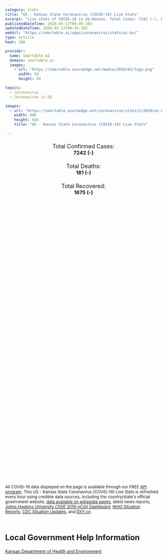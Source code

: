 ```yaml
---
category: stats
title: "US - Kansas State Coronavirus (COVID-19) Live Stats"
excerpt: "Live stats of COVID-19 in US-Kansas. Total Cases: 7242 (-), Deaths: 181 (-), Recoveries: 1675(-)."
publishedDateTime: 2020-05-12T08:45:10Z
updatedDateTime: 2020-05-12T08:45:10Z
webUrl: "https://smartable.ai/apps/coronavirus/stats/us-ks/"
type: article
heat: 100

provider:
  name: Smartable AI
  domain: smartable.ai
  images:
    - url: "https://smartable.azureedge.net/media/2020/02/logo.png"
      width: 50
      height: 50

topics:
  - Coronavirus
  - Coronavirus in US

images:
  - url: "https://smartable.azureedge.net/coronavirus/sites/2/2020/us-ks.jpg"
    width: 900
    height: 564
    title: "US - Kansas State Coronavirus (COVID-19) Live Stats"

---
```

<div class="total-stats" style="text-align: center;">
    <h3>
	    <div style="font-size: 18px; font-weight: 400;">Total Confirmed Cases:</div>
	    7242 (-)
    </h3>
    <h3>
	    <div style="font-size: 18px; font-weight: 400;">Total Deaths:</div>
	    181 (-)
    </h3>
    <h3>
	    <div style="font-size: 18px; font-weight: 400;">Total Recovered:</div>
	    1675 (-)
    </h3>
</div>

<script type="text/javascript" src="https://www.gstatic.com/charts/loader.js"></script>

<div id="time_series_chart" style="width: 100%; height: 400px;"></div>
<script type="text/javascript">
  google.charts.load('current', {'packages':['corechart']});
  google.charts.setOnLoadCallback(drawChart);
  function drawChart() {
    var data = google.visualization.arrayToDataTable([
      ['Date', 'Total Cases', 'Total Deaths', 'Total Recovered'],
      ['1/22/2020', 0, 0, 0],['1/23/2020', 0, 0, 0],['1/24/2020', 0, 0, 0],['1/25/2020', 0, 0, 0],['1/26/2020', 0, 0, 0],['1/27/2020', 0, 0, 0],['1/28/2020', 0, 0, 0],['1/29/2020', 0, 0, 0],['1/30/2020', 0, 0, 0],['1/31/2020', 0, 0, 0],['2/1/2020', 0, 0, 0],['2/2/2020', 0, 0, 0],['2/3/2020', 0, 0, 0],['2/4/2020', 0, 0, 0],['2/5/2020', 0, 0, 0],['2/6/2020', 0, 0, 0],['2/7/2020', 0, 0, 0],['2/8/2020', 0, 0, 0],['2/9/2020', 0, 0, 0],['2/10/2020', 0, 0, 0],['2/11/2020', 0, 0, 0],['2/12/2020', 0, 0, 0],['2/13/2020', 0, 0, 0],['2/14/2020', 0, 0, 0],['2/15/2020', 0, 0, 0],['2/16/2020', 0, 0, 0],['2/17/2020', 0, 0, 0],['2/18/2020', 0, 0, 0],['2/19/2020', 0, 0, 0],['2/20/2020', 0, 0, 0],['2/21/2020', 0, 0, 0],['2/22/2020', 0, 0, 0],['2/23/2020', 0, 0, 0],['2/24/2020', 0, 0, 0],['2/25/2020', 0, 0, 0],['2/26/2020', 0, 0, 0],['2/27/2020', 0, 0, 0],['2/28/2020', 0, 0, 0],['2/29/2020', 0, 0, 0],['3/1/2020', 0, 0, 0],['3/2/2020', 0, 0, 0],['3/3/2020', 0, 0, 0],['3/4/2020', 0, 0, 0],['3/5/2020', 0, 0, 0],['3/6/2020', 0, 0, 0],['3/7/2020', 0, 0, 0],['3/8/2020', 1, 0, 0],['3/9/2020', 1, 0, 0],['3/10/2020', 1, 0, 0],['3/11/2020', 1, 0, 0],['3/12/2020', 5, 1, 0],['3/13/2020', 6, 1, 0],['3/14/2020', 8, 1, 0],['3/15/2020', 9, 1, 0],['3/16/2020', 11, 1, 0],['3/17/2020', 18, 1, 0],['3/18/2020', 22, 1, 0],['3/19/2020', 36, 1, 0],['3/20/2020', 48, 1, 0],['3/21/2020', 57, 2, 0],['3/22/2020', 67, 2, 0],['3/23/2020', 85, 2, 0],['3/24/2020', 102, 2, 0],['3/25/2020', 137, 3, 0],['3/26/2020', 172, 3, 0],['3/27/2020', 219, 4, 0],['3/28/2020', 269, 5, 0],['3/29/2020', 330, 7, 0],['3/30/2020', 374, 8, 0],['3/31/2020', 441, 9, 0],['4/1/2020', 495, 10, 0],['4/2/2020', 558, 14, 0],['4/3/2020', 630, 18, 3],['4/4/2020', 699, 21, 3],['4/5/2020', 751, 22, 3],['4/6/2020', 849, 25, 4],['4/7/2020', 928, 29, 4],['4/8/2020', 1051, 34, 4],['4/9/2020', 1111, 42, 4],['4/10/2020', 1178, 50, 16],['4/11/2020', 1275, 55, 53],['4/12/2020', 1337, 56, 53],['4/13/2020', 1391, 62, 53],['4/14/2020', 1441, 69, 258],['4/15/2020', 1504, 71, 258],['4/16/2020', 1617, 80, 391],['4/17/2020', 1742, 84, 421],['4/18/2020', 1854, 86, 421],['4/19/2020', 1941, 94, 444],['4/20/2020', 2065, 102, 444],['4/21/2020', 2210, 109, 444],['4/22/2020', 2418, 112, 444],['4/23/2020', 2721, 113, 444],['4/24/2020', 2879, 117, 604],['4/25/2020', 3137, 120, 604],['4/26/2020', 3280, 120, 604],['4/27/2020', 3477, 124, 604],['4/28/2020', 3655, 127, 604],['4/29/2020', 3842, 134, 769],['4/30/2020', 4419, 134, 801],['5/1/2020', 4523, 136, 852],['5/2/2020', 4895, 140, 904],['5/3/2020', 5166, 143, 904],['5/4/2020', 5394, 157, 981],['5/5/2020', 5658, 161, 981],['5/6/2020', 6002, 164, 1675],['5/7/2020', 6340, 165, 1675],['5/8/2020', 6699, 168, 1675],['5/9/2020', 6879, 173, 1675],['5/10/2020', 7031, 175, 1675],['5/11/2020', 7242, 181, 1675],['5/12/2020', 7242, 181, 1675],
    ]);
    var options = {
      curveType: 'none',
      chartArea: {'width': '80%', 'height': '80%'},
      legend: { position: 'top' },
      lineWidth: 5,
      colors: ['#f60109', '#444444', '#81B71F']
    };
    var chart = new google.visualization.LineChart(document.getElementById('time_series_chart'));
    chart.draw(data, options);
  }
</script>

<div id="geo_chart" style="width: 100%; height: 500px;"></div>
<script type="text/javascript">
  google.charts.load('current', {
    'packages':['geochart'],
    'mapsApiKey': 'AIzaSyDk1HhVhLaveyKrUhhHZ5YwzIpEcbdal6U'
  });
  google.charts.setOnLoadCallback(drawRegionsMap);
  function drawRegionsMap() {
    var data = google.visualization.arrayToDataTable([
      ['LATITUDE', 'LONGITUDE', 'DESCRIPTION', 'Total Cases', 'Total Deaths'],
      [39.571, -95.3037, "Atchison", 14, 0],[37.8365, -94.882, "Bourbon", 6, 1],[37.9636, -97.146, "Butler", 17, 0],[37.0752, -94.6353, "Cherokee", 8, 0],[39.4301, -96.9997, "Clay", 5, 1],[38.2622, -95.7423, "Coffey", 50, 8],[37.543, -94.7024, "Crawford", 8, 1],[39.7518, -94.8889, "Doniphan", 8, 0],[38.9344, -95.0956, "Douglas", 57, 0],[37.9864, -100.9937, "Finney", 992, 4],[37.7304, -99.937, "Ford", 1132, 7],[38.5482, -95.1011, "Franklin", 26, 0],[38.9593, -100.487, "Gove", 1, 0],[38.0364, -97.3463, "Harvey", 10, 0],[39.2395, -95.9651, "Jackson", 4, 0],[39.4159, -95.3304, "Jefferson", 13, 0],[38.8454, -94.8521, "Johnson", 604, 52],[39.1084, -95.0829, "Leavenworth", 937, 6],[38.179, -94.7053, "Linn", 6, 0],[38.4028, -96.1924, "Lyon", 330, 4],[38.5511, -97.4274, "McPherson", 26, 0],[39.5096, -98.4331, "Mitchell", 3, 0],[37.014, -95.9316, "Montgomery", 21, 2],[38.6623, -96.4917, "Morris", 3, 0],[37.5186, -95.1742, "Neosho", 3, 0],[38.7793, -95.557, "Osage", 6, 0],[38.9692, -97.7591, "Ottawa", 4, 0],[39.2499, -96.3145, "Pottawatomie", 21, 0],[38.1011, -97.992, "Reno", 53, 0],[39.299, -96.8276, "Riley", 58, 0],[38.7736, -97.8645, "Saline", 23, 2],[37.5649, -97.3527, "Sedgwick", 469, 19],[38.8911, -95.6999, "Shawnee", 166, 5],[38, -98.7611, "Stafford", 1, 0],[37.3252, -101.2065, "Stevens", 18, 0],[37.3899, -97.643, "Sumner", 4, 1],[37.8682, -95.7533, "Woodson", 6, 0],[39.1234, -94.7443, "Wyandotte", 1110, 64],[38.5245, -98.5369, "Barton", 22, 1],[37.0803, -96.0962, "Chautauqua", 4, 0],[37.23, -95.1836, "Labette", 22, 0],[37.6777, -98.7465, "Pratt", 1, 0],[38.1818, -95.4905, "Anderson", 1, 0],[39.4519, -97.5297, "Cloud", 4, 0],[37.0679, -96.9958, "Cowley", 3, 1],[38.3744, -97.3024, "Marion", 6, 1],[39.5046, -98.5475, "Osborne", 2, 0],[38.6597, -94.8569, "Miami", 6, 0],[37.7191, -96.224, "Greenwood", 3, 0],[39.9343, -98.0351, "Jewell", 4, 0],[39.0271, -96.8497, "Geary", 16, 0],[39.0689, -96.167, "Wabaunsee", 27, 0],[39.7832, -97.8961, "Republic", 4, 0],[37.0038, -101.8944, "Morton", 4, 0],[37.0144, -98.6492, "Barber", 1, 0],[38.4791, -100.9023, "Scott", 4, 0],[37.0466, -100.9295, "Seward", 707, 0],[39.2532, -99.5634, "Rooks", 6, 0],[38.8816, -99.3219, "Ellis", 9, 0],[38.0415, -102.0078, "Hamilton", 10, 0],[39.6694, -99.1225, "Phillips", 1, 0],[37.982, -101.1333, "Kearny", 31, 0],[37.5699, -101.7443, "Stanton", 9, 0],[38.9358, -97.1246, "Dickinson", 2, 0],[39.7665, -98.9198, "Smith", 2, 0],[39.3366, -102.0373, "Sherman", 5, 0],[38.3732, -96.6459, "Chase", 4, 0],[37.525, -95.6614, "Wilson", 1, 0],[37.5925, -100.4502, "Gray", 8, 0],[37.4822, -100.8465, "Haskell", 16, 0],[39.3558, -100.4396, "Sheridan", 2, 0],[37.937, -99.2547, "Edwards", 4, 0],[37.0405, -99.9876, "Clark", 19, 1],[37.6175, -99.1058, "Kiowa", 2, 0],[38.3462, -98.2045, "Rice", 3, 0],[37.2836, -100.343, "Meade", 22, 0],[37.5772, -101.3547, "Grant", 11, 0],[39.7451077, -95.9832577, "Nemaha", 1, 0],[39.7877848, -101.7979613, "Cheyenne", 2, 0],[37.3936365, -96.1526985, "Elk", 1, 0],[37.1096002, -98.0465185, "Harper", 1, 0],[39.8413319, -97.179026, "Washington", 1, 0],[39.7959566, -99.9912254, "Norton", 2, 0],[39.770047, -95.4777811, "Brown", 1, 0],[38.615225, -98.2212979, "Ellsworth", 2, 0],
    ]);
    var options = {
      backgroundColor: {fill:'transparent',stroke:'#FFF' ,strokeWidth:0 }, 
      displayMode: 'markers',
      region: 'US-KS', 
      resolution: 'metros',
      colorAxis: {colors: ['#F27D81', '#f60109']},
      sizeAxis: {minSize:3,  maxSize:12},
    };
    var chart = new google.visualization.GeoChart(document.getElementById('geo_chart'));
    chart.draw(data, options);
  };
</script>

<div id="geo_table"></div>
<script type="text/javascript">
  google.charts.load('current', {'packages':['table']});
  google.charts.setOnLoadCallback(drawTable);
  function drawTable() {
    var data = new google.visualization.DataTable();
    data.addColumn('string', 'Location');
    data.addColumn('number', 'Total Cases');
    data.addColumn('number', 'New Cases');
    data.addColumn('number', 'Active Cases');
    data.addColumn('number', 'Total Deaths');
    data.addColumn('number', 'New Deaths');
    data.addColumn('number', 'Total Recovered');
    data.addRows([
      [{v:"Atchison", f:"Atchison"}, 14, 0, 12, 0, 0, 2],[{v:"Bourbon", f:"Bourbon"}, 6, 0, 0, 1, 0, 5],[{v:"Butler", f:"Butler"}, 17, 0, 8, 0, 0, 9],[{v:"Cherokee", f:"Cherokee"}, 8, 0, 2, 0, 0, 6],[{v:"Clay", f:"Clay"}, 5, 0, 3, 1, 0, 1],[{v:"Coffey", f:"Coffey"}, 50, 0, 15, 8, 0, 27],[{v:"Crawford", f:"Crawford"}, 8, 0, 7, 1, 0, 0],[{v:"Doniphan", f:"Doniphan"}, 8, 0, 8, 0, 0, 0],[{v:"Douglas", f:"Douglas"}, 57, 0, 18, 0, 0, 39],[{v:"Finney", f:"Finney"}, 992, 0, 980, 4, 0, 8],[{v:"Ford", f:"Ford"}, 1132, 0, 1125, 7, 0, 0],[{v:"Franklin", f:"Franklin"}, 26, 0, 14, 0, 0, 12],[{v:"Gove", f:"Gove"}, 1, 0, 1, 0, 0, 0],[{v:"Harvey", f:"Harvey"}, 10, 0, 7, 0, 0, 3],[{v:"Jackson", f:"Jackson"}, 4, 0, 4, 0, 0, 0],[{v:"Jefferson", f:"Jefferson"}, 13, 0, 9, 0, 0, 4],[{v:"Johnson", f:"Johnson"}, 604, 0, 552, 52, 0, 0],[{v:"Leavenworth", f:"Leavenworth"}, 937, 0, 898, 6, 0, 33],[{v:"Linn", f:"Linn"}, 6, 0, 6, 0, 0, 0],[{v:"Lyon", f:"Lyon"}, 330, 0, 290, 4, 0, 36],[{v:"McPherson", f:"McPherson"}, 26, 0, 14, 0, 0, 12],[{v:"Mitchell", f:"Mitchell"}, 3, 0, 3, 0, 0, 0],[{v:"Montgomery", f:"Montgomery"}, 21, 0, 12, 2, 0, 7],[{v:"Morris", f:"Morris"}, 3, 0, 1, 0, 0, 2],[{v:"Neosho", f:"Neosho"}, 3, 0, 3, 0, 0, 0],[{v:"Osage", f:"Osage"}, 6, 0, 3, 0, 0, 3],[{v:"Ottawa", f:"Ottawa"}, 4, 0, 4, 0, 0, 0],[{v:"Pottawatomie", f:"Pottawatomie"}, 21, 0, 16, 0, 0, 5],[{v:"Reno", f:"Reno"}, 53, 0, 47, 0, 0, 6],[{v:"Riley", f:"Riley"}, 58, 0, 45, 0, 0, 13],[{v:"Saline", f:"Saline"}, 23, 0, 21, 2, 0, 0],[{v:"Sedgwick", f:"Sedgwick"}, 469, 0, 306, 19, 0, 144],[{v:"Shawnee", f:"Shawnee"}, 166, 0, 81, 5, 0, 80],[{v:"Stafford", f:"Stafford"}, 1, 0, 1, 0, 0, 0],[{v:"Stevens", f:"Stevens"}, 18, 0, 18, 0, 0, 0],[{v:"Sumner", f:"Sumner"}, 4, 0, 3, 1, 0, 0],[{v:"Woodson", f:"Woodson"}, 6, 0, 2, 0, 0, 4],[{v:"Wyandotte", f:"Wyandotte"}, 1110, 0, 934, 64, 0, 112],[{v:"Barton", f:"Barton"}, 22, 0, 21, 1, 0, 0],[{v:"Chautauqua", f:"Chautauqua"}, 4, 0, 4, 0, 0, 0],[{v:"Labette", f:"Labette"}, 22, 0, 4, 0, 0, 18],[{v:"Pratt", f:"Pratt"}, 1, 0, 1, 0, 0, 0],[{v:"Anderson", f:"Anderson"}, 1, 0, 1, 0, 0, 0],[{v:"Cloud", f:"Cloud"}, 4, 0, 2, 0, 0, 2],[{v:"Cowley", f:"Cowley"}, 3, 0, 2, 1, 0, 0],[{v:"Marion", f:"Marion"}, 6, 0, 5, 1, 0, 0],[{v:"Osborne", f:"Osborne"}, 2, 0, 2, 0, 0, 0],[{v:"Miami", f:"Miami"}, 6, 0, 5, 0, 0, 1],[{v:"Greenwood", f:"Greenwood"}, 3, 0, 2, 0, 0, 1],[{v:"Jewell", f:"Jewell"}, 4, 0, 4, 0, 0, 0],[{v:"Geary", f:"Geary"}, 16, 0, 15, 0, 0, 1],[{v:"Wabaunsee", f:"Wabaunsee"}, 27, 0, 26, 0, 0, 1],[{v:"Republic", f:"Republic"}, 4, 0, 2, 0, 0, 2],[{v:"Morton", f:"Morton"}, 4, 0, 4, 0, 0, 0],[{v:"Barber", f:"Barber"}, 1, 0, 1, 0, 0, 0],[{v:"Scott", f:"Scott"}, 4, 0, 4, 0, 0, 0],[{v:"Seward", f:"Seward"}, 707, 0, 707, 0, 0, 0],[{v:"Rooks", f:"Rooks"}, 6, 0, 6, 0, 0, 0],[{v:"Ellis", f:"Ellis"}, 9, 0, 5, 0, 0, 4],[{v:"Hamilton", f:"Hamilton"}, 10, 0, 10, 0, 0, 0],[{v:"Phillips", f:"Phillips"}, 1, 0, 1, 0, 0, 0],[{v:"Kearny", f:"Kearny"}, 31, 0, 31, 0, 0, 0],[{v:"Stanton", f:"Stanton"}, 9, 0, 8, 0, 0, 1],[{v:"Dickinson", f:"Dickinson"}, 2, 0, 2, 0, 0, 0],[{v:"Smith", f:"Smith"}, 2, 0, 2, 0, 0, 0],[{v:"Sherman", f:"Sherman"}, 5, 0, 5, 0, 0, 0],[{v:"Chase", f:"Chase"}, 4, 0, 4, 0, 0, 0],[{v:"Wilson", f:"Wilson"}, 1, 0, 1, 0, 0, 0],[{v:"Gray", f:"Gray"}, 8, 0, 8, 0, 0, 0],[{v:"Haskell", f:"Haskell"}, 16, 0, 16, 0, 0, 0],[{v:"Sheridan", f:"Sheridan"}, 2, 0, 2, 0, 0, 0],[{v:"Edwards", f:"Edwards"}, 4, 0, 4, 0, 0, 0],[{v:"Clark", f:"Clark"}, 19, 0, 18, 1, 0, 0],[{v:"Kiowa", f:"Kiowa"}, 2, 0, 2, 0, 0, 0],[{v:"Rice", f:"Rice"}, 3, 0, 3, 0, 0, 0],[{v:"Meade", f:"Meade"}, 22, 0, 22, 0, 0, 0],[{v:"Grant", f:"Grant"}, 11, 0, 11, 0, 0, 0],[{v:"Nemaha", f:"Nemaha"}, 1, 0, 1, 0, 0, 0],[{v:"Cheyenne", f:"Cheyenne"}, 2, 0, 2, 0, 0, 0],[{v:"Elk", f:"Elk"}, 1, 0, 1, 0, 0, 0],[{v:"Harper", f:"Harper"}, 1, 0, 1, 0, 0, 0],[{v:"Washington", f:"Washington"}, 1, 0, 1, 0, 0, 0],[{v:"Norton", f:"Norton"}, 2, 0, 2, 0, 0, 0],[{v:"Brown", f:"Brown"}, 1, 0, 1, 0, 0, 0],[{v:"Ellsworth", f:"Ellsworth"}, 2, 0, 2, 0, 0, 0],
    ]);
    data.setProperty(0, 0, 'style', 'min-width:100px');
    var table = new google.visualization.Table(document.getElementById('geo_table'));
    table.draw(data, {allowHtml: true, sortColumn: 2, sortAscending: false, width: '660px', height: '100%'});
  }
</script>

<span style="font-size: 13px">All COVID-19 data displayed on the page is available through our FREE <a href="https://developer.smartable.ai">API program</a>. This US - Kansas State Coronavirus (COVID-19) Live Stats is refreshed every hour using credible data sources, including the country/state's official government website, <a href="https://en.wikipedia.org/wiki/2019%E2%80%9320_coronavirus_pandemic" target="_blank">data available on wikipedia pages</a>, latest news reports, <a href="https://systems.jhu.edu/research/public-health/ncov/" target="_blank">Johns Hopkins University CSSE 2019-nCoV Dashboard</a>, <a href="https://www.who.int/emergencies/diseases/novel-coronavirus-2019/situation-reports" target="_blank">WHO Situation Reports</a>, <a href="https://www.cdc.gov/coronavirus/2019-ncov/index.html" target="_blank">CDC Situation Updates</a>, and <a href="https://ncov.dxy.cn/ncovh5/view/pneumonia" target="_blank">DXY.cn</a>.</span>

<h2 id="news" class="center" style="margin-top: 60px; font-size: 25px;">Local Government Help Information</h2>
<div class="info center">
<a href="http://www.kdheks.gov/coronavirus/index.htm" target="_blank">Kansas Department of Health and Environment</a>
</div>

